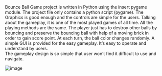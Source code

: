 Bounce Ball Game project is written in Python using the insert pygame module. The project file only contains a python script (pygame). The Graphics is good enough and the controls are simple for the users. 
Talking about the gameplay, it is one of the most played games of all time. All the playing methods are the same. The player just has to destroy other balls by bouncing and preserve the bouncing ball with help of a moving brick in order to gain score point. At each turn, the ball color changes randomly. A simple GUI is provided for the easy gameplay. It’s easy to operate and understand by users.                                                              
The gameplay design is so simple that user won’t find it difficult to use and navigate.


![image](https://user-images.githubusercontent.com/85341519/120993045-d1979880-c7a0-11eb-8b8d-1e4095596d69.png)




